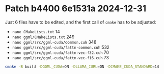 # Patch b4400 6e1531a 2024-12-31

Just 6 files have to be edited, and the first call of `cmake` has to be adjusted:

- `nano CMakeLists.txt` 14
- `nano ggml/CMakeLists.txt` 249
- `nano ggml/src/ggml-cuda/common.cuh` 348
- `nano ggml/src/ggml-cuda/fattn-common.cuh` 532
- `nano ggml/src/ggml-cuda/fattn-vec-f32.cuh` 70
- `nano ggml/src/ggml-cuda/fattn-vec-f16.cuh` 73

``` sh
cmake -B build -DGGML_CUDA=ON -DLLAMA_CURL=ON -DCMAKE_CUDA_STANDARD=14 -DCMAKE_CUDA_STANDARD_REQUIRED=true -DGGML_CPU_ARM_ARCH=armv8-a -DGGML_NATIVE=off
```
